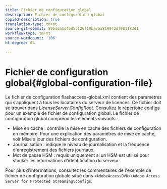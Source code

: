 ```yaml
---
title: Fichier de configuration global
description: Fichier de configuration global
copied-description: true
translation-type: tm+mt
source-git-commit: 89bdda1d4bd5c126f19ba75a819942df901183d1
workflow-type: tm+mt
source-wordcount: '106'
ht-degree: 0%

---
```



# Fichier de configuration global{#global-configuration-file}

Le fichier de configuration flashaccess-global.xml contient des paramètres qui s’appliquent à tous les locataires du serveur de licences. Ce fichier doit se trouver dans *LicenseServer.ConfigRoot*. Consultez le répertoire configs pour un exemple de fichier de configuration global. Le fichier de configuration global comprend les éléments suivants :

* Mise en cache : contrôle la mise en cache des fichiers de configuration en mémoire. Pour une explication des paramètres de mise en cache, voir Mise à jour des fichiers de configuration.
* Journalisation : indique le niveau de journalisation et la fréquence d&#39;enregistrement des fichiers journaux.
* Mot de passe HSM : requis uniquement si un HSM est utilisé pour stocker les informations d&#39;identification du serveur.

Pour plus d&#39;informations, consultez les commentaires de l&#39;exemple de fichier de configuration globale situé dans `<AdobeAccessDVD>\Adobe Access Server for Protected Streaming\configs`.
